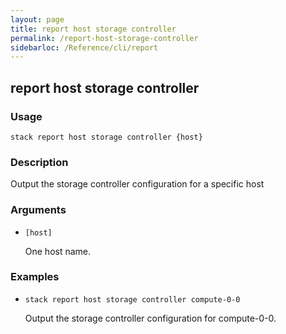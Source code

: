 ```yaml
---
layout: page
title: report host storage controller
permalink: /report-host-storage-controller
sidebarloc: /Reference/cli/report
---
```


## report host storage controller

### Usage

`stack report host storage controller {host}`

### Description

Output the storage controller configuration for a specific host

### Arguments

* `[host]`

   One host name.


### Examples

* `stack report host storage controller compute-0-0`

   Output the storage controller configuration for compute-0-0.



